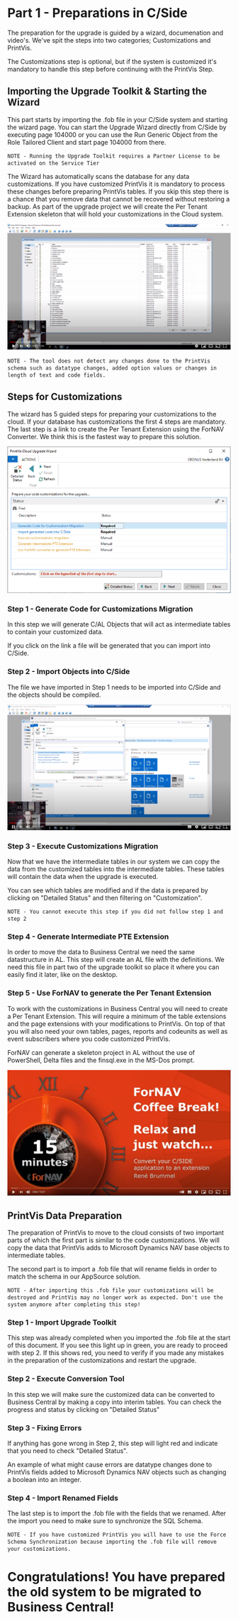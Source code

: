 # Part 1 - Preparations in C/Side

The preparation for the upgrade is guided by a wizard, documenation and video's. We've spit the steps into two categories; Customizations and PrintVis.

The Customizations step is optional, but if the system is customized it's mandatory to handle this step before continuing with the PrintVis Step.

## Importing the Upgrade Toolkit & Starting the Wizard

This part starts by importing the .fob file in your C/Side system and starting the wizard page. You can start the Upgrade Wizard directly from C/Side by executing page 104000 or you can use the Run Generic Object from the Role Tailored Client and start page 104000 from there.

```
NOTE - Running the Upgrade Toolkit requires a Partner License to be activated on the Service Tier
```

The Wizard has automatically scans the database for any data customizations. If you have customized PrintVis it is mandatory to process these changes before preparing PrintVis tables. If you skip this step there is a chance that you remove data that cannot be recovered without restoring a backup.
As part of the upgrade project we will create the Per Tenant Extension skeleton that will hold your customizations in the Cloud system.

[![ImportUpgradeToolkit](../.media/ImportUpgradeToolkit.png)](https://vimeo.com/623385800/88ea0d2f60 "Import Upgrade Toolkit Click to Watch!")
<br>
```
NOTE - The tool does not detect any changes done to the PrintVis schema such as datatype changes, added option values or changes in length of text and code fields.
```

## Steps for Customizations

The wizard has 5 guided steps for preparing your customizations to the cloud. If your database has customizations the first 4 steps are mandatory. The last step is a link to create the Per Tenant Extension using the ForNAV Converter. We think this is the fastest way to prepare this solution.

![CustomizationsWizard.png](../.media/CustomizationsWizard.png)

### Step 1 - Generate Code for Customizations Migration

In this step we will generate C/AL Objects that will act as intermediate tables to contain your customized data.

If you click on the link a file will be generated that you can import into C/Side.

### Step 2 - Import Objects into C/Side

The file we have imported in Step 1 needs to be imported into C/Side and the objects should be compiled.

[![ImportGeneratedCode](../.media/ImportGeneratedCode.png)](https://vimeo.com/623412738/63d771a92c "Import Upgrade Toolkit Click to Watch!")

### Step 3 - Execute Customizations Migration

Now that we have the intermediate tables in our system we can copy the data from the customized tables into the intermediate tables. These tables will contain the data when the upgrade is executed.

You can see which tables are modified and if the data is prepared by clicking on "Detailed Status" and then filtering on "Customization".

```
NOTE - You cannot execute this step if you did not follow step 1 and step 2
```

### Step 4 - Generate Intermediate PTE Extension

In order to move the data to Business Central we need the same datastructure in AL. This step will create an AL file with the definitions. We need this file in part two of the upgrade toolkit so place it where you can easily find it later, like on the desktop.

### Step 5 - Use ForNAV to generate the Per Tenant Extension

To work with the customizations in Business Central you will need to create a Per Tenant Extension. This will require a minimum of the table extensions and the page extensions with your modifications to PrintVis. On top of that you will also need your own tables, pages, reports and codeunits as well as event subscribers where you code customized PrintVis.

ForNAV can generate a skeleton project in AL without the use of PowerShell, Delta files and the finsql.exe in the MS-Dos prompt.

[![ForNAVConverter](../.media/ForNAVConverter.png)](https://www.youtube.com/watch?v=YHAqYSp4rKM "ForNAV Converter Click to Watch!")

## PrintVis Data Preparation

The preparation of PrintVis to move to the cloud consists of two important parts of which the first part is similar to the code customizations. We will copy the data that PrintVis adds to Microsoft Dynamics NAV base objects to intermediate tables.

The second part is to import a .fob file that will rename fields in order to match the schema in our AppSource solution.

```
NOTE - After importing this .fob file your customizations will be destroyed and PrintVis may no longer work as expected. Don't use the system anymore after completing this step!
```

### Step 1 - Import Upgrade Toolkit

This step was already completed when you imported the .fob file at the start of this document. If you see this light up in green, you are ready to proceed with step 2. If this shows red, you need to verify if you made any mistakes in the preparation of the customizations and restart the upgrade.

### Step 2 - Execute Conversion Tool

In this step we will make sure the customized data can be converted to Business Central by making a copy into interim tables. You can check the progress and status by clicking on "Detailed Status"

### Step 3 - Fixing Errors

If anything has gone wrong in Step 2, this step will light red and indicate that you need to check "Detailed Status".

An example of what might cause errors are datatype changes done to PrintVis fields added to Microsoft Dynamics NAV objects such as changing a boolean into an integer.

### Step 4 - Import Renamed Fields

The last step is to import the .fob file with the fields that we renamed. After the import you need to make sure to synchronize the SQL Schema.

```
NOTE - If you have customized PrintVis you will have to use the Force Schema Synchronization because importing the .fob file will remove your customizations.
```

# Congratulations! You have prepared the old system to be migrated to Business Central!